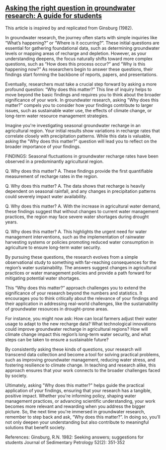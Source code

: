 ## [Asking the right question in groundwater research: A guide for students](https://aselshall.github.io/rm/m05/so-what)
This article is inspired by and replicated from Ginsburg (1982).

In groundwater research, the journey often starts with simple inquiries like “What’s happening?” or “Where is it occurring?”. These initial questions are essential for gathering foundational data, such as determining groundwater levels or mapping areas of recharge and depletion. However, as your understanding deepens, the focus naturally shifts toward more complex questions, such as “How does this process occur?” and “Why is this happening now?” As researchers begin to answer these questions, their findings start forming the backbone of reports, papers, and presentations.

Eventually, researchers must take a crucial step forward by asking a more profound question: “Why does this matter?” This line of inquiry helps to move beyond the basic findings and requires you to think about the broader significance of your work. In groundwater research, asking "Why does this matter?" compels you to consider how your findings contribute to larger issues, such as sustainable water use, the effects of climate change, or long-term water resource management strategies.

Imagine you're investigating seasonal groundwater recharge in an agricultural region. Your initial results show variations in recharge rates that correlate closely with precipitation patterns. While this data is valuable, asking the "Why does this matter?" question will lead you to reflect on the broader importance of your findings.

FINDINGS:
Seasonal fluctuations in groundwater recharge rates have been observed in a predominantly agricultural region.

Q. Why does this matter?
A. These findings provide the first quantifiable measurement of recharge rates in the region.

Q. Why does this matter?
A. The data shows that recharge is heavily dependent on seasonal rainfall, and any changes in precipitation patterns could severely impact water availability.

Q. Why does this matter?
A. With the increase in agricultural water demand, these findings suggest that without changes to current water management practices, the region may face severe water shortages during drought years.

Q. Why does this matter?
A. This highlights the urgent need for water management interventions, such as the implementation of rainwater harvesting systems or policies promoting reduced water consumption in agriculture to ensure long-term water security.

By pursuing these questions, the research evolves from a simple observational study to something with far-reaching consequences for the region’s water sustainability. The answers suggest changes in agricultural practices or water management policies and provide a path forward for mitigating potential water shortages.

This “Why does this matter?” approach challenges you to extend the significance of your research beyond the numbers and statistics. It encourages you to think critically about the relevance of your findings and their application in addressing real-world challenges, like the sustainability of groundwater resources in drought-prone areas.

For instance, you might now ask: How can local farmers adjust their water usage to adapt to the new recharge data? What technological innovations could improve groundwater recharge in agricultural regions? How will climate change impact this region’s long-term water security, and what steps can be taken to ensure a sustainable future?

By consistently asking these kinds of questions, your research will transcend data collection and become a tool for solving practical problems, such as improving groundwater management, reducing water stress, and fostering resilience to climate change. In teaching and research alike, this approach ensures that your work connects to the broader challenges faced by society.

Ultimately, asking "Why does this matter?" helps guide the practical application of your findings, ensuring that your research has a tangible, positive impact. Whether you're informing policy, shaping water management practices, or advancing scientific understanding, your work becomes more relevant and rewarding when you address the bigger picture. So, the next time you're immersed in groundwater research, remember to step back and ask, “Why does this matter?”. In doing so, you’ll not only deepen your understanding but also contribute to meaningful solutions that benefit society.

References:
Ginsburg, R.N. 1982: Seeking answers; suggestions for students Journal of Sedimentary Petrology 52(2): 351-352 

